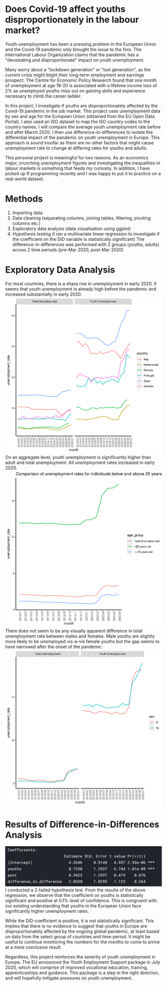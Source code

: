 # Does Covid-19 affect youths disproportionately in the labour market?

Youth unemployment has been a pressing problem in the European Union and the Covid-19 pandemic only brought the issue to the fore. The International Labour Organization claims that the pandemic has a "devastating and disproportionate" impact on youth unemployment.

Many worry about a "lockdown generation" or "lost generation", as the current crisis might blight their long-term employment and earnings prospect. The Centre for Economic Policy Research found that one month of unemployment at age 18-20 is associated with a lifetime income loss of 2% as unemployed youths miss out on gaining skills and experience necessary to climb the career ladder.

In this project, I investigate if youths are disproportionately affected by the Covid-19 pandemic in the job market. This project uses unemployment data by sex and age for the European Union (obtained from the EU Open Data Portal). I also used an ISO dataset to map the ISO country codes to the country names. I will compare the average youth unemployment rate before and after March 2020. I then use difference-in-differences to isolate the differential impact of the pandemic on youth unemployment in Europe. This approach is sound insofar as there are no other factors that might cause unemployment rate to change at differing rates for youths and adults.

This personal project is meaningful for two reasons. As an economics major, crunching unemployment figures and investigating the inequalities in labour markets is something that feeds my curiosity. In addition, I have picked up R programming recently and I was happy to put it to practice on a real-world dataset.

# Methods
1) Importing data
2) Data cleaning (separating columns, joining tables, filtering, pivoting columns etc.)
3) Exploratory data analysis (data visualisation using ggplot)
4) Hypothesis testing (I ran a multivariate linear regression to investigate if the coefficient on the DiD variable is statistically significant)
The difference-in-differences was performed with 2 groups (youths, adults) across 2 time periods (pre-Mar 2020, post-Mar 2020)

# Exploratory Data Analysis
For most countries, there is a sharp rise in unemployment in early 2020. It seems that youth unemployment is already high before the pandemic and increased substantially in early 2020.
<img src="images/unemployment_by_country.png"><br>
On an aggregate level, youth unemployment is significantly higher than adult and total unemployment. All unemployment rates increased in early 2020.
<img src="images/unemployment_by_age.png"><br>
There does not seem to be any visually apparent difference in total unemployment rate between males and females. Male youths are slightly more likely to be unemployed vis-a-vis female youths but the gap seems to have narrowed after the onset of the pandemic.
<img src="images/unemployment_by_gender.png"><br>

# Results of Difference-in-Differences Analysis
<img src="images/diff_in_diff_results.png"><br>
I conducted a 2-tailed hypothesis test. From the results of the above regression, we observe that the coefficient on youths is statistically significant and positive at 0.1% level of confidence. This is congruent with our existing understanding that youths in the European Union face significantly higher unemployment rates.

While the DiD-coefficient is positive, it is not statistically significant. This implies that there is no evidence to suggest that youths in Europe are disproportionately affected by the ongoing global pandemic, at least based on data from the select group of countries and time-period. It might be useful to continue monitoring the numbers for the months to come to arrive at a more conclusive result.

Regardless, this project reinforces the severity of youth unemployment in Europe. The EU announced the Youth Employment Support package in July 2020, which will comprise of improved vocational education, training, apprenticeships and guidance. This package is a step in the right direction, and will hopefully mitigate pressures on youth unemployment.
